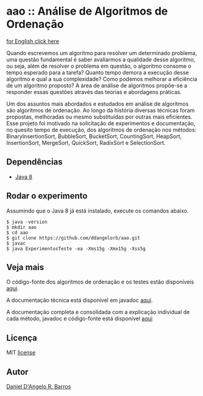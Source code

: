 # aao :: Análise de Algoritmos de Ordenação
[for English click here](https://github.com/ddangelorb/aao/blob/master/README.en.md)

Quando escrevemos um algoritmo para resolver um determinado problema, uma
questão fundamental é saber avaliarmos a qualidade desse algoritmo, ou seja,
além de resolver o problema em questão, o algoritmo consome o tempo
esperado para a tarefa? Quanto tempo demora a execução desse algoritmo e
qual a sua complexidade? Como podemos melhorar a eficiência de um algoritmo
proposto? A área de análise de algoritmos propõe-se a responder essas
questões através das teorias e abordagens práticas.

Um dos assuntos mais abordados e estudados em análise de algoritmos são
algoritmos de ordenação. Ao longo da história diversas técnicas foram
propostas, melhoradas ou mesmo substituídas por outras mais eficientes. Esse
projeto foi motivado na solicitação de experimentos e documentação, no quesito
tempo de execução, dos algoritmos de ordenação nos métodos:
BinaryInsertionSort, BubbleSort, BucketSort, CountingSort, HeapSort,
InsertionSort, MergeSort, QuickSort, RadixSort e SelectionSort.

Dependências
------------
* [Java 8](https://docs.oracle.com/javase/8/docs/technotes/guides/install/install_overview.html)

Rodar o experimento
------------
Assumindo que o Java 8 já está instalado, execute os comandos abaixo.

    $ java -version
	$ mkdir aao
    $ cd aao
    $ git clone https://github.com/ddangelorb/aao.git
    $ javac 
    $ java ExperimentosTeste -ea -Xms15g -Xmx15g -Xss5g

Veja mais
------------
O código-fonte dos algoritmos de ordenação e os testes estão disponíveis [aqui](https://github.com/ddangelorb/aao/blob/master/src).

A documentação técnica está disponível em javadoc [aqui](https://github.com/ddangelorb/aao/blob/master/doc/index.html). 

A documentação completa e consolidada com a explicação individual de cada método, javadoc e código-fonte está disponível [aqui](https://github.com/ddangelorb/aao/blob/master/doc_exp.pdf)

Licença
------------
MIT [license](https://github.com/ddangelorb/aao/blob/master/LICENSE)

Autor
------

[Daniel D'Angelo R. Barros](https://github.com/ddangelorb)